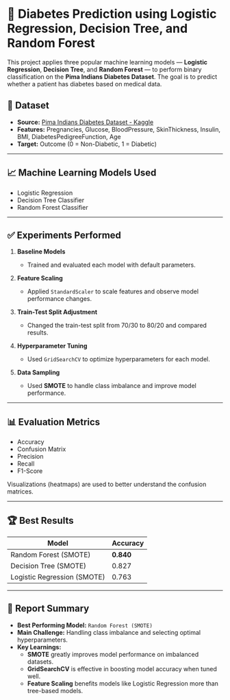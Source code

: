 # 🧪 Diabetes Prediction using Logistic Regression, Decision Tree, and Random Forest

This project applies three popular machine learning models — **Logistic Regression**, **Decision Tree**, and **Random Forest** — to perform binary classification on the **Pima Indians Diabetes Dataset**. The goal is to predict whether a patient has diabetes based on medical data.

## 📂 Dataset
- **Source:** [Pima Indians Diabetes Dataset - Kaggle](https://www.kaggle.com/datasets/uciml/pima-indians-diabetes-database)
- **Features:** Pregnancies, Glucose, BloodPressure, SkinThickness, Insulin, BMI, DiabetesPedigreeFunction, Age
- **Target:** Outcome (0 = Non-Diabetic, 1 = Diabetic)

---

## 📈 Machine Learning Models Used
- Logistic Regression
- Decision Tree Classifier
- Random Forest Classifier

---

## ✅ Experiments Performed

1. **Baseline Models**
   - Trained and evaluated each model with default parameters.

2. **Feature Scaling**
   - Applied `StandardScaler` to scale features and observe model performance changes.

3. **Train-Test Split Adjustment**
   - Changed the train-test split from 70/30 to 80/20 and compared results.

4. **Hyperparameter Tuning**
   - Used `GridSearchCV` to optimize hyperparameters for each model.

5. **Data Sampling**
   - Used **SMOTE** to handle class imbalance and improve model performance.

---

## 📊 Evaluation Metrics
- Accuracy
- Confusion Matrix
- Precision
- Recall
- F1-Score

Visualizations (heatmaps) are used to better understand the confusion matrices.

---

## 🏆 Best Results

| Model                        | Accuracy |
|-----------------------------|----------|
| Random Forest (SMOTE)       | **0.840** |
| Decision Tree (SMOTE)       | 0.827    |
| Logistic Regression (SMOTE) | 0.763    |

---

## 📝 Report Summary

- **Best Performing Model:** `Random Forest (SMOTE)`
- **Main Challenge:** Handling class imbalance and selecting optimal hyperparameters.
- **Key Learnings:**
  - **SMOTE** greatly improves model performance on imbalanced datasets.
  - **GridSearchCV** is effective in boosting model accuracy when tuned well.
  - **Feature Scaling** benefits models like Logistic Regression more than tree-based models.


